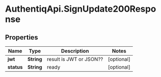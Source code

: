 # AuthentiqApi.SignUpdate200Response

## Properties

Name | Type | Description | Notes
------------ | ------------- | ------------- | -------------
**jwt** | **String** | result is JWT or JSON?? | [optional] 
**status** | **String** | ready | [optional] 


